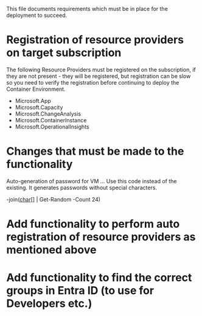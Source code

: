 This file documents requirements which must be in place for the deployment to succeed.


# Registration of resource providers on target subscription
The following Resource Providers must be registered on the subscription, if they are not present - they will be registered, but registration can be slow so you need to verify the registration before continuing to deploy the Container Environment.

- Microsoft.App
- Microsoft.Capacity
- Microsoft.ChangeAnalysis
- Microsoft.ContainerInstance
- Microsoft.OperationalInsights

# Changes that must be made to the functionality

Auto-generation of password for VM ... Use this code instead of the existing. It generates passwords without special characters.

-join([char[]](48..57+65..90+97..122) | Get-Random -Count 24)


# Add functionality to perform auto registration of resource providers as mentioned above



# Add functionality to find the correct groups in Entra ID (to use for Developers etc.)

